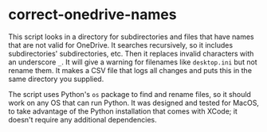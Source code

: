 # correct-onedrive-names

This script looks in a directory for subdirectories and files that have names that are not valid for OneDrive. It searches recursively, so it includes subdirectories' subdirectories, etc. Then it replaces invalid characters with an underscore `_`. It will give a warning for filenames like `desktop.ini` but not rename them. It makes a CSV file that logs all changes and puts this in the same directory you supplied.

The script uses Python's `os` package to find and rename files, so it should work on any OS that can run Python. It was designed and tested for MacOS, to take advantage of the Python installation that comes with XCode; it doesn't require any additional dependencies.
